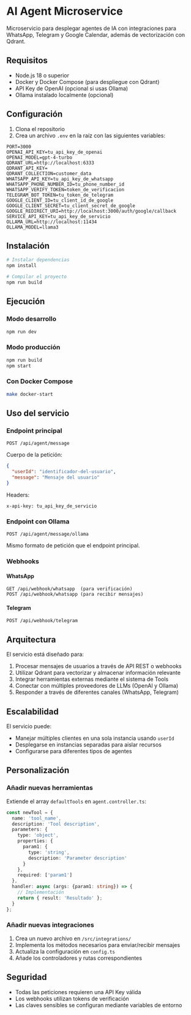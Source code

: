 # AI Agent Microservice

Microservicio para desplegar agentes de IA con integraciones para WhatsApp, Telegram y Google Calendar, además de vectorización con Qdrant.

## Requisitos

- Node.js 18 o superior
- Docker y Docker Compose (para despliegue con Qdrant)
- API Key de OpenAI (opcional si usas Ollama)
- Ollama instalado localmente (opcional)

## Configuración

1. Clona el repositorio
2. Crea un archivo `.env` en la raíz con las siguientes variables:

```
PORT=3000
OPENAI_API_KEY=tu_api_key_de_openai
OPENAI_MODEL=gpt-4-turbo
QDRANT_URL=http://localhost:6333
QDRANT_API_KEY=
QDRANT_COLLECTION=customer_data
WHATSAPP_API_KEY=tu_api_key_de_whatsapp
WHATSAPP_PHONE_NUMBER_ID=tu_phone_number_id
WHATSAPP_VERIFY_TOKEN=token_de_verificacion
TELEGRAM_BOT_TOKEN=tu_token_de_telegram
GOOGLE_CLIENT_ID=tu_client_id_de_google
GOOGLE_CLIENT_SECRET=tu_client_secret_de_google
GOOGLE_REDIRECT_URI=http://localhost:3000/auth/google/callback
SERVICE_API_KEY=tu_api_key_de_servicio
OLLAMA_URL=http://localhost:11434
OLLAMA_MODEL=llama3
```

## Instalación

```bash
# Instalar dependencias
npm install

# Compilar el proyecto
npm run build
```

## Ejecución

### Modo desarrollo

```bash
npm run dev
```

### Modo producción

```bash
npm run build
npm start
```

### Con Docker Compose

```bash
make docker-start
```

## Uso del servicio

### Endpoint principal

```
POST /api/agent/message
```

Cuerpo de la petición:
```json
{
  "userId": "identificador-del-usuario",
  "message": "Mensaje del usuario"
}
```

Headers:
```
x-api-key: tu_api_key_de_servicio
```

### Endpoint con Ollama

```
POST /api/agent/message/ollama
```

Mismo formato de petición que el endpoint principal.

### Webhooks

#### WhatsApp
```
GET /api/webhook/whatsapp  (para verificación)
POST /api/webhook/whatsapp (para recibir mensajes)
```

#### Telegram
```
POST /api/webhook/telegram
```

## Arquitectura

El servicio está diseñado para:

1. Procesar mensajes de usuarios a través de API REST o webhooks
2. Utilizar Qdrant para vectorizar y almacenar información relevante
3. Integrar herramientas externas mediante el sistema de Tools
4. Conectar con múltiples proveedores de LLMs (OpenAI y Ollama)
5. Responder a través de diferentes canales (WhatsApp, Telegram)

## Escalabilidad

El servicio puede:

- Manejar múltiples clientes en una sola instancia usando `userId`
- Desplegarse en instancias separadas para aislar recursos
- Configurarse para diferentes tipos de agentes

## Personalización

### Añadir nuevas herramientas

Extiende el array `defaultTools` en `agent.controller.ts`:

```typescript
const newTool = {
  name: 'tool_name',
  description: 'Tool description',
  parameters: {
    type: 'object',
    properties: {
      param1: {
        type: 'string',
        description: 'Parameter description'
      }
    },
    required: ['param1']
  },
  handler: async (args: {param1: string}) => {
    // Implementación
    return { result: 'Resultado' };
  }
};
```

### Añadir nuevas integraciones

1. Crea un nuevo archivo en `/src/integrations/`
2. Implementa los métodos necesarios para enviar/recibir mensajes
3. Actualiza la configuración en `config.ts`
4. Añade los controladores y rutas correspondientes

## Seguridad

- Todas las peticiones requieren una API Key válida
- Los webhooks utilizan tokens de verificación
- Las claves sensibles se configuran mediante variables de entorno